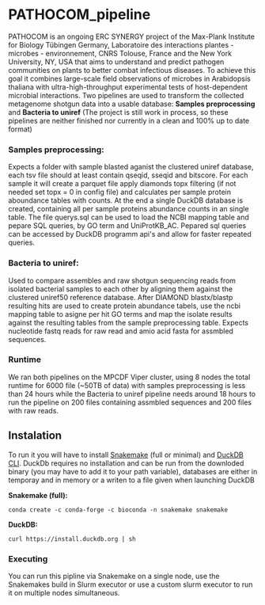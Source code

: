 # PATHOCOM_pipeline
PATHOCOM is an ongoing ERC SYNERGY project of the Max-Plank Institute for Biology Tübingen Germany,  Laboratoire des interactions plantes - microbes - environnement, CNRS Tolouse, France and the New York University, NY, USA that aims to understand and predict pathogen communities on plants to better combat infectious diseases.
To achieve this goal it combines large-scale field observations of microbes in Arabidopsis thaliana with ultra-high-throughput experimental tests of host-dependent microbial interactions.
Two pipelines are used to transform the collected metagenome shotgun data into a usable database: **Samples preprocessing** and **Bacteria to uniref** 
(The project is still work in process, so these pipelines are neither finished nor currently in a clean and 100% up to date format) 
### Samples preprocessing:

Expects a folder with sample blasted aganist the clustered uniref database, each tsv file should at least contain qseqid, sseqid and bitscore. For each sample it will create a parquet file apply diamonds topx filtering (if not needed set topx = 0 in config file) and calculates per sample protein aboundance tables with counts.
At the end a single DuckDB database is created, containing all per sample proteins abundance counts in an single table.
The file querys.sql can be used to load the NCBI mapping table and pepare SQL queries, by GO term and  UniProtKB_AC.
Pepared sql queries can be accessed by DuckDB programm api's and allow for faster repeated queries. 

### Bacteria to uniref: 

Used to compare assembles and raw shotgun sequencing reads from isolated bacterial samples to each other by aligning them against the clustered uniref50 reference database.
After DIAMOND blastx/blastp resulting hits are used to create protein abundance tabels, use the ncbi mapping table to asigne per hit GO terms and map the isolate results against the resulting tables from the sample preprocessing table.
Expects nucleotide fastq reads for raw read and amio acid fasta for assmbled sequences. 

### Runtime
We ran both pipelines on the MPCDF Viper cluster, using 8 nodes the total runtime for 6000 file (~50TB of data) with samples preprocessing is less than 24 hours while the Bacteria to uniref pipeline needs around 18 hours to run the pipeline on 200 files containing assmbled sequences and 200 files with raw reads.

## Instalation
To run it you will have to install [Snakemake](https://snakemake.readthedocs.io/en/stable/getting_started/installation.html) (full or minimal) and [DuckDB CLI](https://duckdb.org/docs/installation/?version=stable&environment=cli&platform=linux&download_method=direct&architecture=x86_64). DuckDb requires no installation and can be run from the downloded binary (you may have to add it to your path variable), databases are either in temporay and in memory or a writen to a file given when launching DuckDB

**Snakemake (full):**

`conda create -c conda-forge -c bioconda -n snakemake snakemake`

**DuckDB:**

`curl https://install.duckdb.org | sh`

### Executing
You can run this pipline via Snakemake on a single node, use the Snakemakes build in Slurm executor or use a custom slurm executor to run it on multiple nodes simultaneous. 


